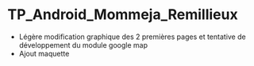 # TP_Android_Mommeja_Remillieux
- Légère modification graphique des 2 premières pages et tentative de développement du module google map
- Ajout maquette
